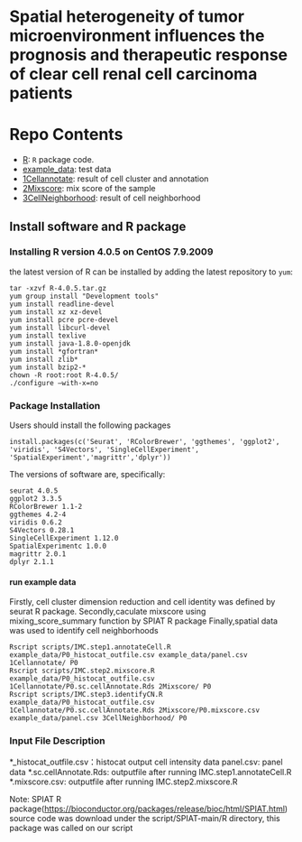 # Spatial heterogeneity of tumor microenvironment influences the prognosis and therapeutic response of clear cell renal cell carcinoma patients

# Repo Contents
- [R](./R): `R` package code.
- [example_data](./example_data): test data
- [1Cellannotate](./1Cellannotate): result of cell cluster and annotation 
- [2Mixscore](./2Mixscore): mix score of the sample
- [3CellNeighborhood](./3CellNeighborhood): result of cell neighborhood 
## Install software and R package

### Installing R version 4.0.5 on CentOS 7.9.2009

the latest version of R can be installed by adding the latest repository to `yum`:

```
tar -xzvf R-4.0.5.tar.gz
yum group install "Development tools"
yum install readline-devel
yum install xz xz-devel 
yum install pcre pcre-devel
yum install libcurl-devel
yum install texlive
yum install java-1.8.0-openjdk
yum install *gfortran*
yum install zlib*
yum install bzip2-*
chown -R root:root R-4.0.5/
./configure –with-x=no
```

### Package Installation
Users should install the following packages 

```
install.packages(c('Seurat', 'RColorBrewer', 'ggthemes', 'ggplot2', 'viridis', 'S4Vectors', 'SingleCellExperiment', 'SpatialExperiment','magrittr','dplyr'))
```
The versions of software are, specifically:
```
seurat 4.0.5
ggplot2 3.3.5
RColorBrewer 1.1-2
ggthemes 4.2-4
viridis 0.6.2
S4Vectors 0.28.1
SingleCellExperiment 1.12.0
SpatialExperimentc 1.0.0
magrittr 2.0.1
dplyr 2.1.1
```

#### run example data

Firstly, cell cluster dimension reduction and cell identity was defined by seurat R package.
Secondly,caculate mixscore using mixing_score_summary function by SPIAT R package
Finally,spatial data was used to identify cell neighborhoods

```
Rscript scripts/IMC.step1.annotateCell.R example_data/P0_histocat_outfile.csv example_data/panel.csv 1Cellannotate/ P0
Rscript scripts/IMC.step2.mixscore.R example_data/P0_histocat_outfile.csv 1Cellannotate/P0.sc.cellAnnotate.Rds 2Mixscore/ P0
Rscript scripts/IMC.step3.identifyCN.R example_data/P0_histocat_outfile.csv 1Cellannotate/P0.sc.cellAnnotate.Rds 2Mixscore/P0.mixscore.csv example_data/panel.csv 3CellNeighborhood/ P0
```
### Input File Description
*_histocat_outfile.csv：histocat output cell intensity data
panel.csv: panel data 
*.sc.cellAnnotate.Rds: outputfile after running IMC.step1.annotateCell.R
*.mixscore.csv: outputfile after running IMC.step2.mixscore.R

Note: SPIAT R package(https://bioconductor.org/packages/release/bioc/html/SPIAT.html) source code was download under the script/SPIAT-main/R 
directory, this package was called on our script
